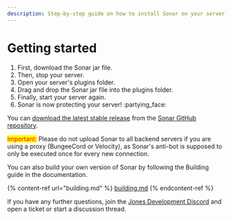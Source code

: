 ```yaml
---
description: Step-by-step guide on how to install Sonar on your server.
---
```


# Getting started

1. First, download the Sonar jar file.
2. Then, stop your server.
3. Open your server's plugins folder.
4. Drag and drop the Sonar jar file into the plugins folder.
5. Finally, start your server again.
6. Sonar is now protecting your server! :partying\_face:

You can [download the latest stable release](https://github.com/jonesdevelopment/sonar/releases/latest) from the [Sonar GitHub repository](https://github.com/jonesdevelopment/sonar/).

<mark style="color:red;">Important:</mark> Please do not upload Sonar to all backend servers if you are using a proxy (BungeeCord or Velocity), as Sonar's anti-bot is supposed to only be executed once for every new connection.

You can also build your own version of Sonar by following the Building guide in the documentation.

{% content-ref url="building.md" %}
[building.md](building.md)
{% endcontent-ref %}

If you have any further questions, join the [Jones Development Discord](https://jonesdev.xyz/discord) and open a ticket or start a discussion thread.
